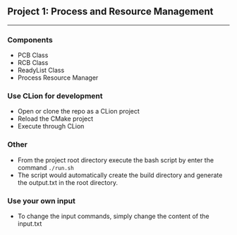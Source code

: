 ## Project 1: Process and Resource Management

---

### Components
* PCB Class
* RCB Class
* ReadyList Class
* Process Resource Manager

### Use CLion for development
* Open or clone the repo as a CLion project
* Reload the CMake project
* Execute through CLion

### Other
* From the project root directory execute the bash script by enter the command ``./run.sh``
* The script would automatically create the build directory and generate the output.txt in the root directory.

### Use your own input
* To change the input commands, simply change the content of the input.txt
````